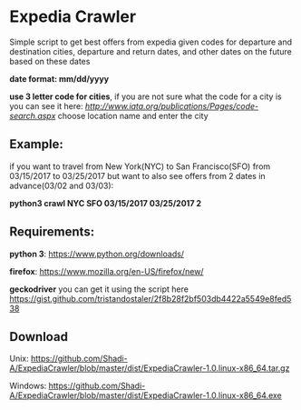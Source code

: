 # Expedia Crawler

Simple script to get best offers from expedia given codes for departure and destination cities, departure and return dates, and other dates on the future based on these dates

**date format: mm/dd/yyyy**

**use 3 letter code for cities**, if you are not sure what the code for a city is you can see it here:
*http://www.iata.org/publications/Pages/code-search.aspx* choose location name and enter the city

## Example:
if you want to travel from New York(NYC) to San Francisco(SFO) from 03/15/2017 to 03/25/2017 but want to also see offers from 2 dates in advance(03/02 and 03/03):

**python3 crawl NYC SFO 03/15/2017 03/25/2017 2**

## Requirements:
**python 3**: https://www.python.org/downloads/

**firefox**: https://www.mozilla.org/en-US/firefox/new/

**geckodriver** you can get it using the script here https://gist.github.com/tristandostaler/2f8b28f2bf503db4422a5549e8fed538

## Download
Unix: https://github.com/Shadi-A/ExpediaCrawler/blob/master/dist/ExpediaCrawler-1.0.linux-x86_64.tar.gz

Windows: https://github.com/Shadi-A/ExpediaCrawler/blob/master/dist/ExpediaCrawler-1.0.linux-x86_64.exe